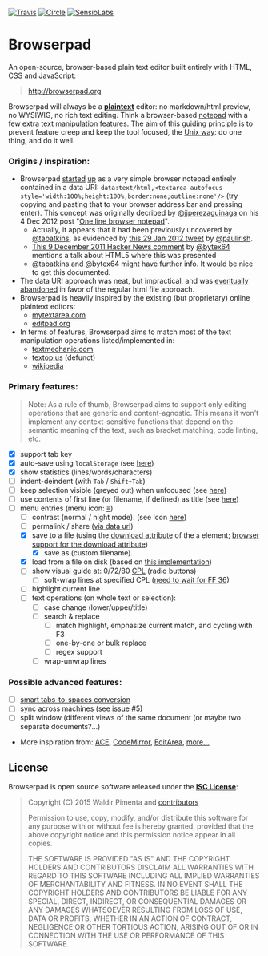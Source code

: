 [![Travis](https://img.shields.io/travis/browserpad/browserpad/gh-pages.svg)](https://travis-ci.org/browserpad/browserpad)
[![Circle](https://img.shields.io/circleci/project/browserpad/browserpad/gh-pages.svg)](https://circleci.com/gh/browserpad/browserpad)
[![SensioLabs](https://img.shields.io/sensiolabs/i/45afb680-d4e6-4e66-93ea-bcfa79eb8a87.svg)](https://insight.sensiolabs.com/projects/17225b5c-77ae-4497-b300-42d4ce919eac)

# Browserpad 

An open-source, browser-based plain text editor built entirely with HTML, CSS and JavaScript:

> http://browserpad.org

Browserpad will always be a
   **[plaintext](http://en.wikipedia.org/wiki/Text_editor#Plain_text_files_vs._word_processor_files)** editor:
   no markdown/html preview, no WYSIWIG, no rich text editing.
Think a browser-based [notepad](http://en.wikipedia.org/wiki/Notepad_%28software%29)
   with a few extra text manipulation features.
The aim of this guiding principle is to prevent feature creep
   and keep the tool focused,
   the [Unix way](https://en.wikipedia.org/wiki/Unix_philosophy#Doug_McIlroy_on_Unix_programming):
   do one thing, and do it well.

### Origins / inspiration:
* Browserpad [started](https://github.com/browserpad/browserpad/commit/d71b37b)
  [up](https://github.com/browserpad/browserpad/commit/324ef38)
  as a very simple browser notepad entirely contained in a data URI:
  `data:text/html,<textarea autofocus style='width:100%;height:100%;border:none;outline:none'/>`
  (try copying and pasting that to your browser address bar and pressing enter).
  This concept was originally decribed by [@jjperezaguinaga](https://github.com/jjperezaguinaga)
  on his 4 Dec 2012 post "[One line browser notepad](https://coderwall.com/p/lhsrcq/one-line-browser-notepad)".
    * Actually, it appears that it had been previously uncovered by [@tabatkins](https://github.com/tabatkins),
      as evidenced by [this 29 Jan 2012 tweet](https://twitter.com/paul_irish/status/163692631128424449)
      by [@paulirish](https://github.com/paulirish).
    * [This 9 December 2011 Hacker News comment](https://news.ycombinator.com/item?id=3333093)
      by [@bytex64](https://github.com/bytex64) mentions a talk about HTML5 where this was presented
    * @tabatkins and @bytex64 might have further info. It would be nice to get this documented.
* The data URI approach was neat, but impractical,
  and was [eventually abandoned](https://github.com/browserpad/browserpad/issues/2)
  in favor of the regular html file approach.
* Browserpad is heavily inspired by the existing (but proprietary) online plaintext editors:
    * [mytextarea.com](http://mytextarea.com)
    * [editpad.org](http://editpad.org)
* In terms of features, Browserpad aims to match most of the text manipulation operations listed/implemented in:
    * [textmechanic.com](http://textmechanic.com)
    * [textop.us](http://wayback.archive.org/web/20130718231049id_/http://textop.us/) (defunct)
    * [wikipedia](http://en.wikipedia.org/wiki/Text_editor#Typical_features)

### Primary features:
> Note: As a rule of thumb, Browserpad aims to support only editing operations that are generic and content-agnostic.
> This means it won't implement any context-sensitive functions that depend on the semantic meaning of the text,
> such as bracket matching, code linting, etc.

- [x] support tab key
- [x] auto-save using `localStorage` (see [here](https://github.com/JakobKallin/Text-Editor/blob/gh-pages/index.html))
- [x] show statistics (lines/words/characters)
- [ ] indent-deindent (with `Tab` / `Shift+Tab`)
- [ ] keep selection visible (greyed out) when unfocused (see [here](http://stackoverflow.com/q/15523667/266309))
- [ ] use contents of first line (or filename, if defined) as title
      (see [here](http://iamnotagoodartist.com/web/an-auto-updating-data-uri-text-editor/))
- [ ] menu entries (menu icon: [≡](http://www.fileformat.info/info/unicode/char/2261/browsertest.htm))
   - [ ] contrast (normal / night mode). (see icon [here](http://pixelmack.github.io/slight/))
   - [ ] permalink / share ([via data url](http://iamnotagoodartist.com/web/an-auto-updating-data-uri-text-editor/))
   - [x] save to a file
         (using the [download attribute](http://stackoverflow.com/q/283956/266309) of the `a` element;
         [browser support for the download attribute](http://caniuse.com/#feat=download))
      - [x] save as (custom filename).
   - [x] load from a file on disk (based on [this implementation](https://github.com/itsapi/notepad))
   - [ ] show visual guide at: 0/72/80 [CPL](https://en.wikipedia.org/wiki/Characters_per_line) (radio buttons)
      - [ ] soft-wrap lines at specified CPL
            ([need to wait for FF 36](http://stackoverflow.com/questions/657795/how-remove-word-wrap-from-textarea/13446005#comment43835216_13446005))
   - [ ] highlight current line
   - [ ] text operations (on whole text or selection):
      - [ ] case change (lower/upper/title)
      - [ ] search & replace
         - [ ] match highlight, emphasize current match, and cycling with F3
         - [ ] one-by-one or bulk replace
         - [ ] regex support
      - [ ] wrap-unwrap lines

### Possible advanced features:
- [ ] [smart tabs-to-spaces conversion](http://stackoverflow.com/a/2479925/266309)
- [ ] sync across machines (see [issue #5](https://github.com/browserpad/browserpad/issues/5))
- [ ] split window (different views of the same document (or maybe two separate documents?...)
- More inspiration from:
  [ACE](http://ace.c9.io/),
  [CodeMirror](https://codemirror.net/#features),
  [EditArea](http://www.cdolivet.com/editarea/?page=editArea),
  [more...](https://en.wikipedia.org/wiki/Comparison_of_JavaScript-based_source_code_editors)

## License

Browserpad is open source software released under the
**[ISC License](http://opensource.org/licenses/ISC)**:

> Copyright (C) 2015 Waldir Pimenta
> and [contributors](https://github.com/Browserpad/browserpad/contributors)
>
> Permission to use, copy, modify, and/or distribute this software
> for any purpose with or without fee is hereby granted,
> provided that the above copyright notice and this permission notice
> appear in all copies.
>
> THE SOFTWARE IS PROVIDED "AS IS" AND THE COPYRIGHT HOLDERS AND CONTRIBUTORS
> DISCLAIM ALL WARRANTIES WITH REGARD TO THIS SOFTWARE
> INCLUDING ALL IMPLIED WARRANTIES OF MERCHANTABILITY AND FITNESS.
> IN NO EVENT SHALL THE COPYRIGHT HOLDERS AND CONTRIBUTORS BE LIABLE
> FOR ANY SPECIAL, DIRECT, INDIRECT, OR CONSEQUENTIAL DAMAGES
> OR ANY DAMAGES WHATSOEVER RESULTING FROM LOSS OF USE, DATA OR PROFITS,
> WHETHER IN AN ACTION OF CONTRACT, NEGLIGENCE OR OTHER TORTIOUS ACTION,
> ARISING OUT OF OR IN CONNECTION WITH THE USE OR PERFORMANCE OF THIS SOFTWARE.
